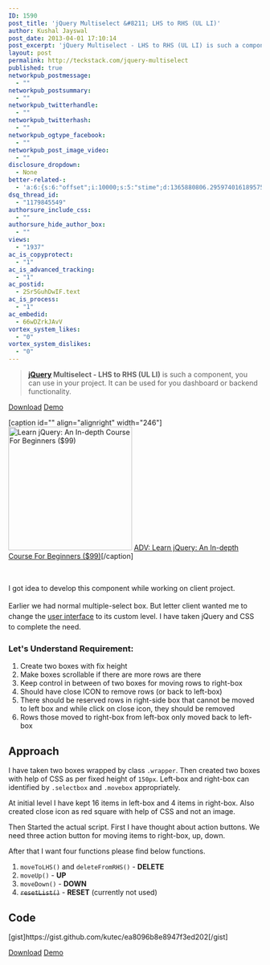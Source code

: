 ```yaml
---
ID: 1590
post_title: 'jQuery Multiselect &#8211; LHS to RHS (UL LI)'
author: Kushal Jayswal
post_date: 2013-04-01 17:10:14
post_excerpt: 'jQuery Multiselect - LHS to RHS (UL LI) is such a component, you can use in your project. It can be used for you dashboard or backend functionality.'
layout: post
permalink: http://teckstack.com/jquery-multiselect
published: true
networkpub_postmessage:
  - ""
networkpub_postsummary:
  - ""
networkpub_twitterhandle:
  - ""
networkpub_twitterhash:
  - ""
networkpub_ogtype_facebook:
  - ""
networkpub_post_image_video:
  - ""
disclosure_dropdown:
  - None
better-related-:
  - 'a:6:{s:6:"offset";i:10000;s:5:"stime";d:1365880806.2959740161895751953125;s:7:"queries";i:5;i:1590;a:43:{i:1618;d:174.347464199723873434777488000690937042236328125;i:1559;d:24.4586544036865234375;i:1519;d:280.34594665011098868490080349147319793701171875;i:1352;d:46.5550079345703125;i:1323;d:185.379721279801998434777488000690937042236328125;i:206;d:219.380464661796139580474118702113628387451171875;i:1197;d:237.0920257568359375;i:1104;d:42.702449798583984375;i:970;d:223.334381103515625;i:937;d:242.6152496337890625;i:912;d:211.3749847412109375;i:893;d:225.360198974609375;i:874;d:73.543490748011464575029094703495502471923828125;i:846;d:215.264746304216060934777488000690937042236328125;i:792;d:201.375601406755123434777488000690937042236328125;i:774;d:234.4418487548828125;i:731;d:211.798895474137935934777488000690937042236328125;i:638;d:211.991705532731685934777488000690937042236328125;i:641;d:155.3626251220703125;i:439;d:203.5824737548828125;i:401;d:179.712118740739498434777488000690937042236328125;i:340;d:257.811889032923545528319664299488067626953125;i:200;d:197.340423583984375;i:263;d:37.779363740165280205474118702113628387451171875;i:256;d:37.368717193603515625;i:240;d:37.619663238525390625;i:220;d:35.729557037353515625;i:193;d:37.3115386962890625;i:181;d:30.608867645263671875;i:165;d:16.7707366943359375;i:154;d:13.60367488861083984375;i:146;d:35.26616668701171875;i:141;d:34.875286102294921875;i:134;d:35.240161895751953125;i:126;d:33.158313751220703125;i:111;d:56.92612908735008403482424910180270671844482421875;i:99;d:40.74564230030980382935013039968907833099365234375;i:88;d:39.67414093017578125;i:82;d:9.800418853759765625;i:78;d:25.769317626953125;i:48;d:15.30324077606201171875;i:42;d:3.0393683910369873046875;i:24;d:118.2518393839809505152516067028045654296875;}s:5:"etime";d:1365880806.3285369873046875;s:5:"ctime";i:1365880806;}'
dsq_thread_id:
  - "1179845549"
authorsure_include_css:
  - ""
authorsure_hide_author_box:
  - ""
views:
  - "1937"
ac_is_copyprotect:
  - "1"
ac_is_advanced_tracking:
  - "1"
ac_postid:
  - 2Sr5GuhDwIF.text
ac_is_process:
  - "1"
ac_embedid:
  - 66wDZrkJAvV
vortex_system_likes:
  - "0"
vortex_system_dislikes:
  - "0"
---
```

<blockquote><strong><a class="zem_slink" title="JQuery" href="http://en.wikipedia.org/wiki/JQuery" target="_blank" rel="wikipedia">jQuery</a> Multiselect - LHS to RHS (UL LI)</strong> is such a component, you can use in your project. It can be used for you dashboard or backend functionality.</blockquote>
<p style="text-align: left;"><a class="btn btn-success" title="Download" href="http://demo.teckstack.com/jquery_selectbox_ul_li.zip" target="_blank">Download</a> <a class="btn btn-primary" title="Demo" href="http://jsfiddle.net/kutec/uNyhF/36/light/" target="_blank">Demo</a></p>


[caption id="" align="alignright" width="246"]<a href="http://click.linksynergy.com/fs-bin/click?id=iUTtmXg45dQ&amp;subid=0&amp;offerid=323058.1&amp;type=10&amp;tmpid=14538&amp;RD_PARM1=http%3A%2F%2Fclick.linksynergy.com%2Flink%3Fid%3DiUTtmXg45dQ%2526offerid%3D323058.11153%2526type%3D15%2526murl%3Dhttps%253A%252F%252Fwww.udemy.com%252Fjquery%252F"><img title="Learn jQuery: An In-depth Course For Beginners ($99)" alt="Learn jQuery: An In-depth Course For Beginners ($99)" src="https://udemyimages-a.akamaihd.net/course/480x270/11153_6d4a_5.jpg" width="246" height="NaN" /></a> <a href="http://click.linksynergy.com/link?id=iUTtmXg45dQ&amp;offerid=323058.11153&amp;type=15&amp;murl=https%3A%2F%2Fwww.udemy.com%2Fjquery%2F" target="_blank">ADV: Learn jQuery: An In-depth Course For Beginners ($99)</a>[/caption]

&nbsp;

<span style="line-height: 1.5em;">I got idea to develop this component while working on client project. </span>

<span style="line-height: 1.5em;">Earlier we had normal multiple-select box. But letter client wanted me to change the </span><a class="zem_slink" style="line-height: 1.5em;" title="User interface" href="http://en.wikipedia.org/wiki/User_interface" target="_blank" rel="wikipedia">user interface</a><span style="line-height: 1.5em;"> to its custom level. I have taken jQuery and CSS to complete the need.</span>
<h3>Let's Understand Requirement:</h3>
<ol>
	<li>Create two boxes with fix height</li>
	<li>Make boxes scrollable if there are more rows are there</li>
	<li>Keep control in between of two boxes for moving rows to right-box</li>
	<li>Should have close ICON to remove rows (or back to left-box)</li>
	<li>There should be reserved rows in right-side box that cannot be moved to left box and while click on close icon, they should be removed</li>
	<li>Rows those moved to right-box from left-box only moved back to left-box</li>
</ol>
<h2>Approach</h2>
I have taken two boxes wrapped by class <code>.wrapper</code>. Then created two boxes with help of CSS as per fixed height of <code>150px</code>. Left-box and right-box can identified by <code>.selectbox</code> and <code>.movebox</code> appropriately.

At initial level I have kept 16 items in left-box and 4 items in right-box. Also created close icon as red square with help of CSS and not an image.

Then Started the actual script. First I have thought about action buttons. We need three action button for moving items to right-box, up, down.

After that I want four functions please find below functions.
<ol>
	<li><code>moveToLHS()</code> and <code>deleteFromRHS()</code> - <strong>DELETE</strong></li>
	<li><code>moveUp()</code> - <strong>UP</strong></li>
	<li><code>moveDown()</code> - <strong>DOWN</strong></li>
	<li><del><code>resetList()</code></del> - <strong>RESET</strong> (currently not used)</li>
</ol>
<h2>Code</h2>
[gist]https://gist.github.com/kutec/ea8096b8e8947f3ed202[/gist]

<a class="btn btn-success" title="Donwload" href="http://demo.teckstack.com/jquery_selectbox_ul_li.zip" target="_blank">Download</a> <a class="btn btn-primary" title="Demo" href="http://jsfiddle.net/kutec/uNyhF/36/light/" target="_blank">Demo</a>